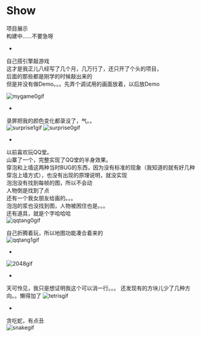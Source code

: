 # Show  
项目展示  
构建中……不要急呀  
  
    
    
*  
自己搭引擎敲游戏  
这才是我正儿八经写了几个月，几万行了，还只开了个头的项目，  
后面的那些都是刚学的时候敲出来的  
但是并没有做Demo。。。先弄个调试用的画面放着，以后放Demo  

![mygame0gif](https://github.com/ZhangFengze/Show/raw/master/mygame0.gif)
  
*  
录屏把我的颜色变化都录没了，气。。  
![surprise1gif](https://github.com/ZhangFengze/Show/raw/master/surprise1.gif)
![surprise0gif](https://github.com/ZhangFengze/Show/raw/master/surprise0.gif)

*   
以前喜欢玩QQ堂。  
山寨了一个，完整实现了QQ堂的半身效果。  
穿泡和上墙这两种当时BUG的东西，因为没有标准的现象（我知道的就有好几种穿泡上墙方式），也没有出现的原理说明，就没实现  
泡泡没有找到每帧的图，所以不会动  
人物倒是找到了点  
还有一个我女朋友给画的。。。  
泡泡的浆也没找到图，人物被困住也是。。。  
还有道具，就是个字哈哈哈  
![qqtang0gif](https://github.com/ZhangFengze/Show/raw/master/qqtang.gif)  
  
自己折腾着玩，所以地图功能凑合着来的  
![qqtang1gif](https://github.com/ZhangFengze/Show/raw/master/qqtang1.gif)  
  
  
*  
![2048gif](https://github.com/ZhangFengze/Show/raw/master/2048.gif)  
  
*   
天可怜见，我只是想证明我这个可以消一行。。。
还发现有的方块儿少了几种方向。。懒得加了
![tetrisgif](https://github.com/ZhangFengze/Show/raw/master/tetris.gif)  

*   
贪吃蛇，有点丑  
![snakegif](https://github.com/ZhangFengze/Show/raw/master/snake.gif)  


